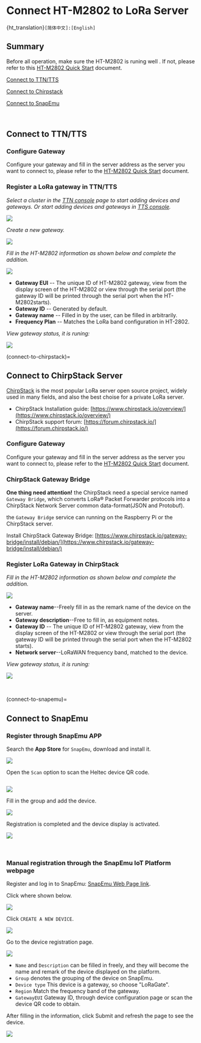 # Connect HT-M2802 to LoRa Server
{ht_translation}`[简体中文]:[English]`

## Summary
Before all operation, make sure the HT-M2802 is runing well . If not, please refer to this [HT-M2802 Quick Start](https://docs.heltec.org/en/gateway/ht-m2802/quick_start.html) document.

[Connect to TTN/TTS](connect-to-ttn)

[Connect to Chirpstack](connect-to-chirpstack)

[Connect to SnapEmu](connect-to-snapemu)

&nbsp;

## Connect to TTN/TTS
### Configure Gateway
Configure your gateway and fill in the server address as the server you want to connect to, please refer to the [HT-M2802 Quick Start](https://docs.heltec.org/en/gateway/ht-m2802/quick_start.html) document.

### Register a LoRa gateway in TTN/TTS

*Select a cluster in the [TTN console](https://console.thethingsnetwork.org/) page to start adding devices and gateways. Or start adding devices and gateways in [TTS console](https://lora.heltec.org/console).*

![](img/connect_to_server/01.png)

*Create a new gateway.*

![](img/connect_to_server/02.png)

*Fill in the HT-M2802 information as shown below and complete the addition.*

![](img/connect_to_server/10.png)

- **Gateway EUI** -- The unique ID of HT-M2802 gateway, view from the display screen of the HT-M2802 or view through the serial port (the gateway ID will be printed through the serial port when the HT-M2802starts).
- **Gateway ID** -- Generated by default.
- **Gateway name** -- Filled in by the user, can be filled in arbitrarily.
- **Frequency Plan** -- Matches the LoRa band configuration in HT-2802.

*View gateway status, it is runing:*

![](img/connect_to_server/13.png)



(connect-to-chirpstack)=

## Connect to ChirpStack Server

[ChirpStack](https://www.chirpstack.io/) is the most popular LoRa server open source project, widely used in many fields, and also the best choise for a private LoRa server.

- ChirpStack Installation guide: [https://www.chirpstack.io/overview/](https://www.chirpstack.io/overview/)
- ChirpStack support forum: [https://forum.chirpstack.io/](https://forum.chirpstack.io/)

### Configure Gateway
Configure your gateway and fill in the server address as the server you want to connect to, please refer to the [HT-M2802 Quick Start](https://docs.heltec.org/en/gateway/ht-m2802/quick_start.html) document.

### ChirpStack Gateway Bridge

**One thing need attention!** the ChirpStack need a special service named `Gateway Bridge`, which converts LoRa® Packet Forwarder protocols into a ChirpStack Network Server common data-format(JSON and Protobuf).

the `Gateway Bridge` service can running on the Raspberry Pi or the ChirpStack server.

Install ChirpStack Gateway Bridge: [https://www.chirpstack.io/gateway-bridge/install/debian/](https://www.chirpstack.io/gateway-bridge/install/debian/)

### Register LoRa Gateway in ChirpStack

*Fill in the HT-M2802 information as shown below and complete the addition.*

![](img/connect_to_server/07.png)

- **Gateway name**--Freely fill in as the remark name of the device on the server.
- **Gateway description**--Free to fill in, as equipment notes.
- **Gateway ID** -- The unique ID of HT-M2802 gateway, view from the display screen of the HT-M2802 or view through the serial port (the gateway ID will be printed through the serial port when the HT-M2802 starts).
- **Network server**--LoRaWAN frequency band, matched to the device.

*View gateway status, it is runing:*

![](img/connect_to_server/08.png)



&nbsp;

(connect-to-snapemu)=
## Connect to SnapEmu

### Register through SnapEmu APP
Search the **App Store** for `SnapEmu`, download and install it.

![](img/connect_to_server/installapp.jpg)


Open the `Scan` option to scan the Heltec device QR code.

``` {Tip} If the device does not have a QR code, click 'Input' for manual registration. For product information you can refer to the corresponding 'Quick Start'.

```

![](img/connect_to_server/scanapp.jpg)


Fill in the group and add the device.

![](img/connect_to_server/addapp.jpg)



Registration is completed and the device display is activated.

![](img/connect_to_server/appcheck.jpg)

&nbsp;

### Manual registration through the SnapEmu IoT Platform webpage
Register and log in to SnapEmu: [SnapEmu Web Page link](platform.snapemu.com).

Click where shown below.

![](img/connect_to_server/platformlog.png)



Click `CREATE A NEW DEVICE`.

![](img/connect_to_server/platformcreate.png)



Go to the device registration page.

![](img/connect_to_server/platformregister.png)

   - `Name` and `Description` can be filled in freely, and they will become the name and remark of the device displayed on the platform. 
   - `Group` denotes the grouping of the device on SnapEmu.
   - `Device type` This device is a gateway, so choose "LoRaGate".
   - `Region` Match the frequency band of the gateway.
   - `GatewayEUI` Gateway ID, through device configuration page or scan the device QR code to obtain.



After filling in the information, click Submit and refresh the page to see the device.

![](img/connect_to_server/platformcreategate.png) 

``` {Tips} If the device shows "unactiveted", it means that the device was not successfully connected. Don't worry, it usually takes some time for the server to respond, please wait a minute and refresh the web page again.

```